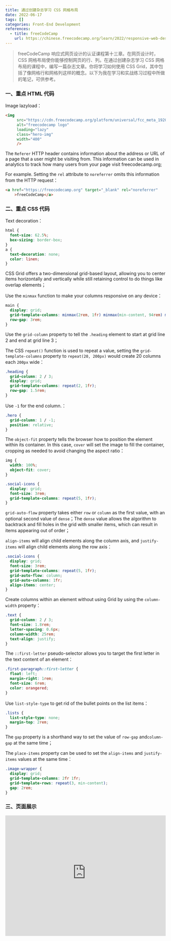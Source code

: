 ```yaml
---
title: 通过创建杂志学习 CSS 网格布局
date: 2022-06-17
tags: []
categories: Front-End Development
references: 
  - title: freeCodeCamp
    url: https://chinese.freecodecamp.org/learn/2022/responsive-web-design
---
```


> freeCodeCamp 响应式网页设计的认证课程第十三章。在网页设计时，CSS 网格布局使你能够控制网页的行、列。在通过创建杂志学习 CSS 网格布局的课程中，编写一篇杂志文章。你将学习如何使用 CSS Grid，其中包括了像网格行和网格列这样的概念。以下为我在学习和实战练习过程中所做的笔记，可供参考。

<!--more-->

### 一、重点 HTML 代码

Image lazyload：

```html
<img
     src="https://cdn.freecodecamp.org/platform/universal/fcc_meta_1920X1080-indigo.png"
     alt="freecodecamp logo"
     loading="lazy"
     class="hero-img"
     width="400"
     />
```

The `Referer` HTTP header contains information about the address or URL of a page that a user might be visiting from. This information can be used in analytics to track how many users from your page visit freecodecamp.org;

For example. Setting the `rel` attribute to `noreferrer` omits this information from the HTTP request：

```html
<a href="https://freecodecamp.org" target="_blank" rel="noreferrer"
    >freeCodeCamp</a>
```

### 二、重点 CSS 代码

Text decoration：

```CSS
html {
  font-size: 62.5%;
  box-sizing: border-box;
}
a {
  text-decoration: none;
  color: linen;
}
```

CSS Grid offers a two-dimensional grid-based layout, allowing you to center items horizontally and vertically while still retaining control to do things like overlap elements；

Use the `minmax` function to make your columns responsive on any device：

```css
main {
  display: grid;
  grid-template-columns: minmax(2rem, 1fr) minmax(min-content, 94rem) minmax(2rem, 1fr); /* fr = fraction*/
  row-gap: 3rem;
}
```

 Use the `grid-column` property to tell the `.heading` element to start at grid line 2 and end at grid line 3；

The CSS `repeat()` function is used to repeat a value, setting the `grid-template-columns` property to `repeat(20, 200px)` would create 20 columns each `200px` wide：

```css
.heading {
  grid-column: 2 / 3;
  display: grid;
  grid-template-columns: repeat(2, 1fr);
  row-gap: 1.5rem;
}
```

Use `-1` for the end column.：

```CSS
.hero {
  grid-column: 1 / -1;
  position: relative;
}
```

The `object-fit` property tells the browser how to position the element within its container. In this case, `cover` will set the image to fill the container, cropping as needed to avoid changing the aspect ratio：

```CSS
img {
  width: 100%;
  object-fit: cover;
}
```

```CSS
.social-icons {
  display: grid;
  font-size: 3rem;
  grid-template-columns: repeat(5, 1fr);
}
```

`grid-auto-flow` property takes either `row` or `column` as the first value, with an optional second value of `dense`；The `dense` value allows the algorithm to backtrack and fill holes in the grid with smaller items, which can result in items appearing out of order；

`align-items` will align child elements along the column axis, and `justify-items` will align child elements along the row axis：

```CSS
.social-icons {
  display: grid;
  font-size: 3rem;
  grid-template-columns: repeat(5, 1fr);
  grid-auto-flow: column;
  grid-auto-columns: 1fr;
  align-items: center;
}
```

Create columns within an element without using Grid by using the `column-width` property：

```CSS
.text {
  grid-column: 2 / 3;
  font-size: 1.8rem;
  letter-spacing: 0.6px;
  column-width: 25rem;
  text-align: justify;
}
```

The `::first-letter` pseudo-selector allows you to target the first letter in the text content of an element：

```CSS
.first-paragraph::first-letter {
  float: left;
  margin-right: 1rem;
  font-size: 6rem;
  color: orangered;
}
```

 Use `list-style-type` to get rid of the bullet points on the list items：

```CSS
.lists {
  list-style-type: none;
  margin-top: 2rem;
}
```

 The `gap` property is a shorthand way to set the value of  `row-gap` and`column-gap` at the same time；

The `place-items` property can be used to set the `align-items` and `justify-items` values at the same time：

```CSS
.image-wrapper {
  display: grid;
  grid-template-columns: 2fr 1fr;
  grid-template-rows: repeat(3, min-content);
  gap: 2rem;
}
```

### 三、页面展示

<div style="position: relative; width: 100%; height: 0; padding-bottom: 75%;">
    <iframe src="https://free-code-camp-demo.vercel.app/响应式网页设计/通过创建杂志学习CSS网格布局/index.html" border="0" frameborder="no" framespacing="0" allowfullscreen="true" style="position: absolute; width: 100%; height: 100%; left: 0; top: 0;"></iframe>
</div>
